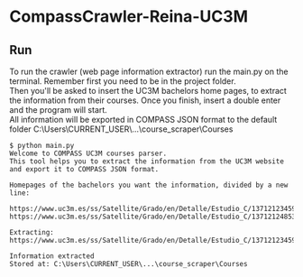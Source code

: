 # CompassCrawler-Reina-UC3M
## Run
To run the crawler (web page information extractor) run the main.py on the terminal. Remember first you need to be in the project folder.  
Then you'll be asked to insert the UC3M bachelors home pages, to extract the information from their courses. Once you finish,
insert a double enter and the program will start.  
All information will be exported in COMPASS JSON format to the default folder C:\Users\CURRENT_USER\\...\course_scraper\Courses

~~~~
$ python main.py
Welcome to COMPASS UC3M courses parser.
This tool helps you to extract the information from the UC3M website and export it to COMPASS JSON format.

Homepages of the bachelors you want the information, divided by a new line:

https://www.uc3m.es/ss/Satellite/Grado/en/Detalle/Estudio_C/1371212345976/1371212987094/Bachelor_s_Degree_in_Telecommunication_Technologies_Engineering
https://www.uc3m.es/ss/Satellite/Grado/en/Detalle/Estudio_C/1371212485394/1371212987094/Bachelor_s_Degree_in_Communication_System_Engineering

Extracting: https://www.uc3m.es/ss/Satellite/Grado/en/Detalle/Estudio_C/1371212345976/1371212987094/Bachelor_s_Degree_in_Telecommunication_Technologies_Engineering

Information extracted
Stored at: C:\Users\CURRENT_USER\...\course_scraper\Courses
~~~~
